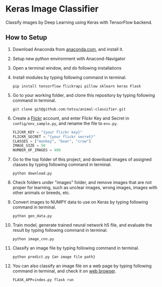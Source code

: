 # Keras Image Classifier
Classify images by Deep Learning using Keras with TensorFlow backend.

## How to Setup

1. Download Anaconda from [anaconda.com](https://www.anaconda.com/), and install it.
1. Setup new python environment with Anacond-Navigator
1. Open a terminal window, and do following installations
1. Install modules by typing following command in terminal.

    ```
    pip install tensorflow flickrapi pillow sklearn keras Flask
    ```

1. Go to your working folder, and clone this repository by typing following command in terminal.

    ```
    git clone git@github.com:tetsu/animal-classifier.git
    ```

1. Create a [Flickr](https://www.flickr.com/) account, and enter Flickr Key and Secret in `config/env_sample.py`, and rename the file to `env.py`.

    ```python
    FLICKR_KEY = "{your flickr key}"
    FLICKR_SECRET = "{your flickr secret}"
    CLASSES = ["monkey", "boar", "crow"]
    IMAGE_SIZE = 50
    NUMBER_OF_IMAGES = 400
    ```

1. Go to the top folder of this project, and download images of assigned classes by typing following command in terminal.

    ```
    python download.py
    ```

1. Check folders under "images" folder, and remove images that are not proper for learning, such as unclear images, wrong images, images with other animals or breeds, etc.

1. Convert images to NUMPY data to use on Keras by typing following command in terminal.

    ```
    python gen_data.py
    ```

1. Train model, generate trained neural network h5 file, and evaluate the result by typing following command in terminal.

    ```
    python image_cnn.py
    ```

1. Classify an image file by typing following command in terminal.

    ```
    python predict.py {an image file path}
    ```

1. You can also classify an image file on a web page by typing following command in terminal, and check it on [web browser](http://127.0.0.1:5000/).
    ```
    FLASK_APP=index.py flask run
    ```
